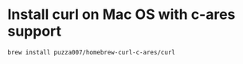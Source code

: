 # Install curl on Mac OS with c-ares support

```
brew install puzza007/homebrew-curl-c-ares/curl
```
